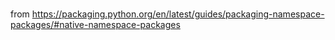 # 

from https://packaging.python.org/en/latest/guides/packaging-namespace-packages/#native-namespace-packages